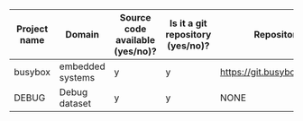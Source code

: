  Project name | Domain           | Source code available (**y**es/**n**o)? | Is it a git repository (**y**es/**n**o)? | Repository URL                  | Clone URL                                | Estimated number of commits 
--------------|------------------|-----------------------------------------|------------------------------------------|---------------------------------|------------------------------------------|-----------------------------
 busybox      | embedded systems | y                                       | y                                        | https://git.busybox.net/busybox | https://github.com/DiffDetective/busybox | 17,447                      
 DEBUG        | Debug dataset    | y                                       | y                                        | NONE                            | NONE                                     | 10                          

